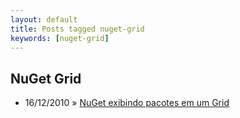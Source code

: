 ```yaml
---
layout: default
title: Posts tagged nuget-grid
keywords: [nuget-grid]
---
```

<h2 class="category">NuGet Grid</h2>
<ul class="posts">
<li>
<p>
<span class="date">16/12/2010</span> &raquo; 
<a href="/blog/nuget-exibindo-pacotes-em-um-grid">NuGet exibindo pacotes em um Grid</a>
</p>
</li> 
</ul>
